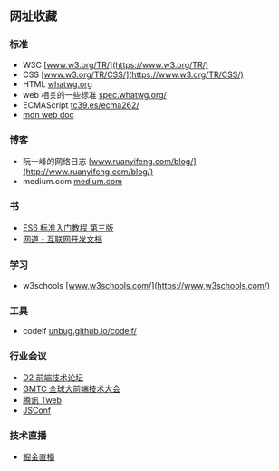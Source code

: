 ## 网址收藏

### 标准

- W3C [www.w3.org/TR/](https://www.w3.org/TR/)
- CSS [www.w3.org/TR/CSS/](https://www.w3.org/TR/CSS/)
- HTML [whatwg.org](https://whatwg.org)
- web 相关的一些标准 [spec.whatwg.org/](https://spec.whatwg.org/)
- ECMAScript [tc39.es/ecma262/](https://tc39.es/ecma262/)
- [mdn web doc](https://developer.mozilla.org/zh-CN/)

### 博客

- 阮一峰的网络日志 [www.ruanyifeng.com/blog/](http://www.ruanyifeng.com/blog/)
- medium.com [medium.com](https://medium.com/)

### 书

- [ES6 标准入门教程 第三版](https://www.bookstack.cn/read/es6-3rd/sidebar.md)
- [网道 - 互联网开发文档](wangdoc.com)

### 学习

- w3schools [www.w3schools.com/](https://www.w3schools.com/)

### 工具

- codelf [unbug.github.io/codelf/](https://unbug.github.io/codelf/)

### 行业会议

- [D2 前端技术论坛](https://github.com/orgs/d2forum/repositories)
- [GMTC 全球大前端技术大会](https://gmtc.infoq.cn/2022/beijing)
- [腾讯 Tweb](https://tweb.tencent.com/)
- [JSConf](https://jsconfchina.com/)

### 技术直播

- [掘金直播](https://juejin.cn/live)
